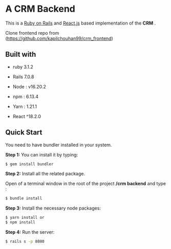 # A CRM  Backend

This is a [Ruby on Rails](https://rubyonrails.org/) and [React.js](https://reactjs.org/) based implementation of the **CRM** .

Clone frontend repo from (https://github.com/kapilchouhan99/crm_frontend)

## Built with

- ruby 3.1.2

- Rails 7.0.8

- Node : v16.20.2

- npm : 6.13.4 

- Yarn : 1.21.1

- React ^18.2.0

  

## Quick Start

You need to have bundler installed in your system.

**Step 1:** You can install it by typing:

```bash
$ gem install bundler
```



**Step 2:** Install all the related package.

Open of a terminal window in the root of the project **/crm backend** and type :

```bash
$ bundle install
```



**Step 3:** Install the necessary node packages:

```bash
$ yarn install or 
$ npm install
```



**Step 4:** Run the server:

```bash
$ rails s -p 8080
```
